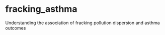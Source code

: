 # fracking_asthma
Understanding the association of fracking pollution dispersion and asthma outcomes

